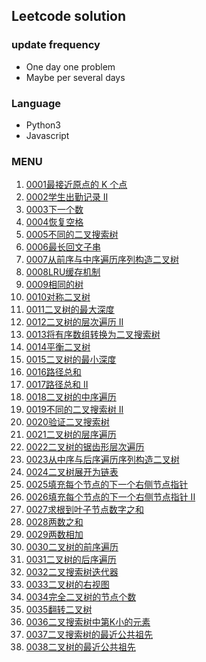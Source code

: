 ## Leetcode solution

### update frequency
- One day one problem
- Maybe per several days

### Language
- Python3
- Javascript

### MENU
1. [0001最接近原点的 K 个点](https://leetcode-cn.com/problems/k-closest-points-to-origin/)
2. [0002学生出勤记录 II](https://leetcode-cn.com/problems/student-attendance-record-ii/)
3. [0003下一个数](https://leetcode-cn.com/problems/closed-number-lcci/)
4. [0004恢复空格](https://leetcode-cn.com/problems/re-space-lcci/)
5. [0005不同的二叉搜索树](https://leetcode-cn.com/problems/unique-binary-search-trees/)
6. [0006最长回文子串](https://leetcode-cn.com/problems/longest-palindromic-substring/)
7. [0007从前序与中序遍历序列构造二叉树](https://leetcode-cn.com/problems/construct-binary-tree-from-preorder-and-inorder-traversal/)
8. [0008LRU缓存机制](https://leetcode-cn.com/problems/lru-cache/)
9. [0009相同的树](https://leetcode-cn.com/problems/same-tree/)
10. [0010对称二叉树](https://leetcode-cn.com/problems/symmetric-tree/)
11. [0011二叉树的最大深度](https://leetcode-cn.com/problems/maximum-depth-of-binary-tree/)
12. [0012二叉树的层次遍历 II](https://leetcode-cn.com/problems/binary-tree-level-order-traversal-ii/)
13. [0013将有序数组转换为二叉搜索树](https://leetcode-cn.com/problems/convert-sorted-array-to-binary-search-tree/)
14. [0014平衡二叉树](https://leetcode-cn.com/problems/balanced-binary-tree/)
15. [0015二叉树的最小深度](https://leetcode-cn.com/problems/minimum-depth-of-binary-tree/)
16. [0016路径总和](https://leetcode-cn.com/problems/path-sum/)
17. [0017路径总和 II](https://leetcode-cn.com/problems/path-sum-ii/)
18. [0018二叉树的中序遍历](https://leetcode-cn.com/problems/binary-tree-inorder-traversal/)
19. [0019不同的二叉搜索树 II](https://leetcode-cn.com/problems/unique-binary-search-trees-ii/)
20. [0020验证二叉搜索树](https://leetcode-cn.com/problems/validate-binary-search-tree/)
21. [0021二叉树的层序遍历](https://leetcode-cn.com/problems/binary-tree-level-order-traversal/)
22. [0022二叉树的锯齿形层次遍历](https://leetcode-cn.com/problems/binary-tree-zigzag-level-order-traversal/)
23. [0023从中序与后序遍历序列构造二叉树](https://leetcode-cn.com/problems/construct-binary-tree-from-inorder-and-postorder-traversal/)
24. [0024二叉树展开为链表](https://leetcode-cn.com/problems/flatten-binary-tree-to-linked-list/)
25. [0025填充每个节点的下一个右侧节点指针](https://leetcode-cn.com/problems/populating-next-right-pointers-in-each-node/)
26. [0026填充每个节点的下一个右侧节点指针 II](https://leetcode-cn.com/problems/populating-next-right-pointers-in-each-node-ii/)
27. [0027求根到叶子节点数字之和](https://leetcode-cn.com/problems/sum-root-to-leaf-numbers/)
28. [0028两数之和](https://leetcode-cn.com/problems/two-sum/)
29. [0029两数相加](https://leetcode-cn.com/problems/add-two-numbers/)
30. [0030二叉树的前序遍历](https://leetcode-cn.com/problems/binary-tree-preorder-traversal/)
31. [0031二叉树的后序遍历](https://leetcode-cn.com/problems/binary-tree-postorder-traversal/)
32. [0032二叉搜索树迭代器](https://leetcode-cn.com/problems/binary-search-tree-iterator/)
33. [0033二叉树的右视图](https://leetcode-cn.com/problems/binary-tree-right-side-view/)
34. [0034完全二叉树的节点个数](https://leetcode-cn.com/problems/count-complete-tree-nodes/)
35. [0035翻转二叉树](https://leetcode-cn.com/problems/invert-binary-tree/)
36. [0036二叉搜索树中第K小的元素](https://leetcode-cn.com/problems/kth-smallest-element-in-a-bst/)
37. [0037二叉搜索树的最近公共祖先](https://leetcode-cn.com/problems/lowest-common-ancestor-of-a-binary-search-tree/)
38. [0038二叉树的最近公共祖先](https://leetcode-cn.com/problems/lowest-common-ancestor-of-a-binary-tree/)